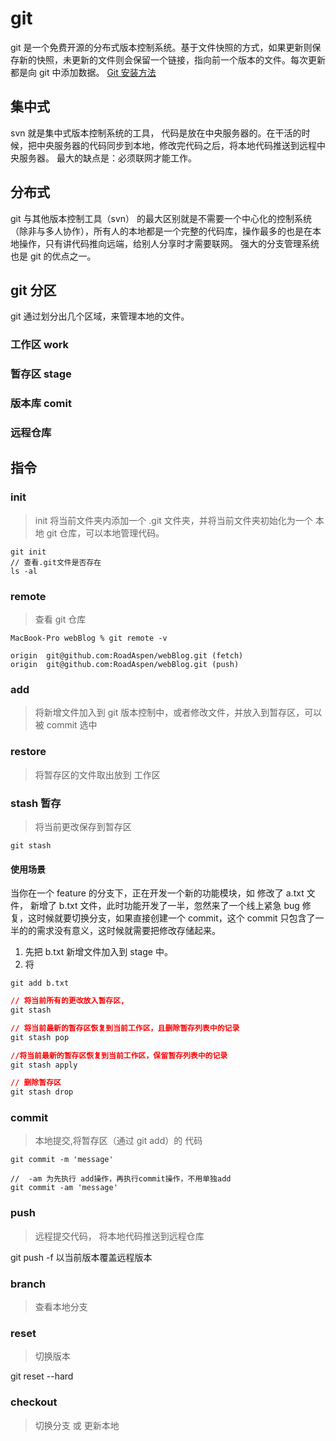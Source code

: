 # git

git 是一个免费开源的分布式版本控制系统。基于文件快照的方式，如果更新则保存新的快照，未更新的文件则会保留一个链接，指向前一个版本的文件。每次更新都是向 git 中添加数据。 [Git 安装方法](https://git-scm.com/book/zh/v2/%E8%B5%B7%E6%AD%A5-%E5%AE%89%E8%A3%85-Git)

## 集中式

svn 就是集中式版本控制系统的工具， 代码是放在中央服务器的。在干活的时候，把中央服务器的代码同步到本地，修改完代码之后，将本地代码推送到远程中央服务器。
最大的缺点是：必须联网才能工作。

## 分布式

git 与其他版本控制工具（svn） 的最大区别就是不需要一个中心化的控制系统（除非与多人协作），所有人的本地都是一个完整的代码库，操作最多的也是在本地操作，只有讲代码推向远端，给别人分享时才需要联网。
强大的分支管理系统也是 git 的优点之一。

## git 分区

git 通过划分出几个区域，来管理本地的文件。

### 工作区 work

### 暂存区 stage

### 版本库 comit

### 远程仓库

## 指令

### init

> init 将当前文件夹内添加一个 .git 文件夹，并将当前文件夹初始化为一个 本地 git 仓库，可以本地管理代码。

```
git init
// 查看.git文件是否存在
ls -al
```

### remote

> 查看 git 仓库

```
MacBook-Pro webBlog % git remote -v

origin  git@github.com:RoadAspen/webBlog.git (fetch)
origin  git@github.com:RoadAspen/webBlog.git (push)
```

### add

> 将新增文件加入到 git 版本控制中，或者修改文件，并放入到暂存区，可以被 commit 选中

### restore

> 将暂存区的文件取出放到 工作区

### stash 暂存

> 将当前更改保存到暂存区

```
git stash
```

#### 使用场景

当你在一个 feature 的分支下，正在开发一个新的功能模块，如 修改了 a.txt 文件， 新增了 b.txt 文件，此时功能开发了一半，忽然来了一个线上紧急 bug 修复，这时候就要切换分支，如果直接创建一个 commit，这个 commit 只包含了一半的的需求没有意义，这时候就需要把修改存储起来。

1. 先把 b.txt 新增文件加入到 stage 中。
2. 将

```
git add b.txt
```

```css
// 将当前所有的更改放入暂存区,
git stash

// 将当前最新的暂存区恢复到当前工作区，且删除暂存列表中的记录
git stash pop

//将当前最新的暂存区恢复到当前工作区，保留暂存列表中的记录
git stash apply

// 删除暂存区
git stash drop
```

### commit

> 本地提交,将暂存区（通过 git add）的 代码

```
git commit -m 'message'

//  -am 为先执行 add操作，再执行commit操作，不用单独add
git commit -am 'message'
```

### push

> 远程提交代码， 将本地代码推送到远程仓库

git push -f 以当前版本覆盖远程版本

### branch

> 查看本地分支

### reset

> 切换版本

git reset --hard

### checkout

> 切换分支 或 更新本地

